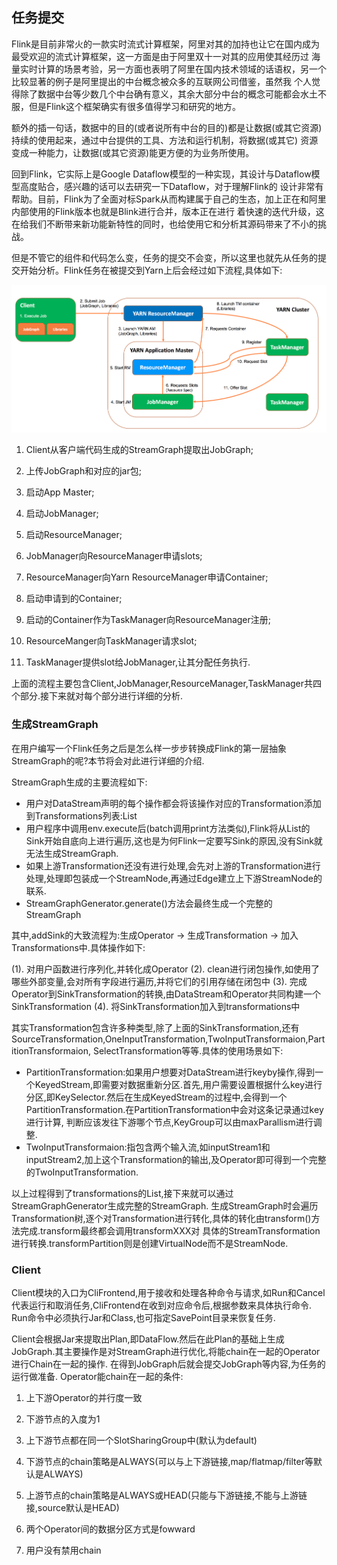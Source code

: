 任务提交
-------------

Flink是目前非常火的一款实时流式计算框架，阿里对其的加持也让它在国内成为最受欢迎的流式计算框架，这一方面是由于阿里双十一对其的应用使其经历过
海量实时计算的场景考验，另一方面也表明了阿里在国内技术领域的话语权，另一个比较显著的例子是阿里提出的中台概念被众多的互联网公司借鉴，虽然我
个人觉得除了数据中台等少数几个中台确有意义，其余大部分中台的概念可能都会水土不服，但是Flink这个框架确实有很多值得学习和研究的地方。

额外的插一句话，数据中的目的(或者说所有中台的目的)都是让数据(或其它资源)持续的使用起来，通过中台提供的工具、方法和运行机制，将数据(或其它)
资源变成一种能力，让数据(或其它资源)能更方便的为业务所使用。

回到Flink，它实际上是Google Dataflow模型的一种实现，其设计与Dataflow模型高度贴合，感兴趣的话可以去研究一下Dataflow，对于理解Flink的
设计非常有帮助。目前，Flink为了全面对标Spark从而构建属于自己的生态，加上正在和阿里内部使用的Flink版本也就是Blink进行合并，版本正在进行
着快速的迭代升级，这在给我们不断带来新功能新特性的同时，也给使用它和分析其源码带来了不小的挑战。

但是不管它的组件和代码怎么变，任务的提交不会变，所以这里也就先从任务的提交开始分析。Flink任务在被提交到Yarn上后会经过如下流程,具体如下:

 ![Flink提交到yarn](../images/flink-submit-to-yarn.png "Flink提交到yarn")

 1. Client从客户端代码生成的StreamGraph提取出JobGraph;

 2. 上传JobGraph和对应的jar包;

 3. 启动App Master;

 4. 启动JobManager;

 5. 启动ResourceManager;

 6. JobManager向ResourceManager申请slots;

 7. ResourceManager向Yarn ResourceManager申请Container;

 8. 启动申请到的Container;

 9. 启动的Container作为TaskManager向ResourceManager注册;

 10. ResourceManger向TaskManager请求slot;

 11. TaskManager提供slot给JobManager,让其分配任务执行.

 上面的流程主要包含Client,JobManager,ResourceManager,TaskManager共四个部分.接下来就对每个部分进行详细的分析.

### 生成StreamGraph

在用户编写一个Flink任务之后是怎么样一步步转换成Flink的第一层抽象StreamGraph的呢?本节将会对此进行详细的介绍.

StreamGraph生成的主要流程如下:

 * 用户对DataStream声明的每个操作都会将该操作对应的Transformation添加到Transformations列表:List
 * 用户程序中调用env.execute后(batch调用print方法类似),Flink将从List的Sink开始自底向上进行遍历,这也是为何Flink一定要写Sink的原因,没有Sink就无法生成StreamGraph.
 * 如果上游Transformation还没有进行处理,会先对上游的Transformation进行处理,处理即包装成一个StreamNode,再通过Edge建立上下游StreamNode的联系.
 * StreamGraphGenerator.generate()方法会最终生成一个完整的StreamGraph

 其中,addSink的大致流程为:生成Operator -> 生成Transformation -> 加入Transformations中.具体操作如下:

 (1). 对用户函数进行序列化,并转化成Operator
 (2). clean进行闭包操作,如使用了哪些外部变量,会对所有字段进行遍历,并将它们的引用存储在闭包中
 (3). 完成Operator到SinkTransformation的转换,由DataStream和Operator共同构建一个SinkTransformation
 (4). 将SinkTransformation加入到transformations中

其实Transformation包含许多种类型,除了上面的SinkTransformation,还有SourceTransformation,OneInputTransformation,TwoInputTransformaion,PartitionTransformaion,
SelectTransformation等等.具体的使用场景如下:

 * PartitionTransformation:如果用户想要对DataStream进行keyby操作,得到一个KeyedStream,即需要对数据重新分区.首先,用户需要设置根据什么key进行
   分区,即KeySelector.然后在生成KeyedStream的过程中,会得到一个PartitionTransformation.在PartitionTransformation中会对这条记录通过key进行计算,
   判断应该发往下游哪个节点,KeyGroup可以由maxParallism进行调整.
 * TwoInputTransformaion:指包含两个输入流,如inputStream1和inputStream2,加上这个Transformation的输出,及Operator即可得到一个完整的TwoInputTransformation.

以上过程得到了transformations的List,接下来就可以通过StreamGraphGenerator生成完整的StreamGraph.
生成StreamGraph时会遍历Transformation树,逐个对Transformation进行转化,具体的转化由transform()方法完成.transform最终都会调用transformXXX对
具体的StreamTransformation进行转换.transformPartition则是创建VirtualNode而不是StreamNode.


### Client

Client模块的入口为CliFrontend,用于接收和处理各种命令与请求,如Run和Cancel代表运行和取消任务,CliFrontend在收到对应命令后,根据参数来具体执行命令.
Run命令中必须执行Jar和Class,也可指定SavePoint目录来恢复任务.

Client会根据Jar来提取出Plan,即DataFlow.然后在此Plan的基础上生成JobGraph.其主要操作是对StreamGraph进行优化,将能chain在一起的Operator进行Chain在一起的操作.
在得到JobGraph后就会提交JobGraph等内容,为任务的运行做准备.
Operator能chain在一起的条件:

 1. 上下游Operator的并行度一致

 2. 下游节点的入度为1

 3. 上下游节点都在同一个SlotSharingGroup中(默认为default)

 4. 下游节点的chain策略是ALWAYS(可以与上下游链接,map/flatmap/filter等默认是ALWAYS)

 5. 上游节点的chain策略是ALWAYS或HEAD(只能与下游链接,不能与上游链接,source默认是HEAD)

 6. 两个Operator间的数据分区方式是fowward

 7. 用户没有禁用chain